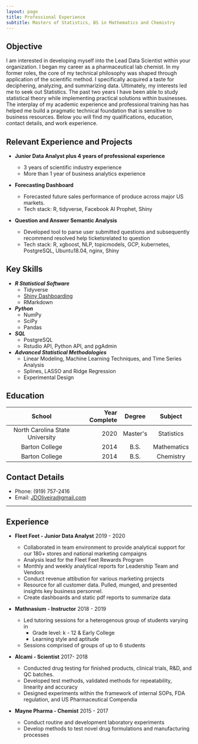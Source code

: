 ```yaml
---
layout: page
title: Professional Experience
subtitle: Masters of Statistics, BS in Mathematics and Chemistry
---
```



## Objective
I am interested in developing myself into the Lead Data Scientist within your organization. I began my career as a pharmaceutical lab chemist. In my former roles, the core of my technical philosophy was shaped through application of the scientific method. I specifically acquired a taste for deciphering, analyzing, and summarizing data. Ultimately, my interests led me to seek out Statistics. The past two years I have been able to study statistical theory while implementing practical solutions within businesses. The interplay of my academic experience and professional training has has helped me build a pragmatic technical foundation that is sensitive to business resources. Below you will find my qualifications, education, contact details, and work experience.

## Relevant Experience and Projects

- **Junior Data Analyst plus 4 years of professional experience**
    - 3 years of scientific industry experience
    - More than 1 year of business analytics experience

- **Forecasting Dashboard** 
    - Forecasted future sales performance of produce across major US markets.
    - Tech stack: R, tidyverse, Facebook AI Prophet, Shiny

- **Question and Answer Semantic Analysis**
    - Developed tool to parse user submitted questions and subsequently recommend resolved help ticketsrelated to question
    - Tech stack: R, xgboost, NLP, topicmodels, GCP, kubernetes, PostgreSQL, Ubuntu18.04, nginx, Shiny

## Key Skills

- ***R Statistical Software***
    - Tidyverse
    - [Shiny Dashboarding](https://josepholiveira.shinyapps.io/cado_dashboard/)
    - RMarkdown
- ***Python***
    - NumPy
    - SciPy
    - Pandas
- ***SQL***
    - PostgreSQL
    - Rstudio API, Python API, and pgAdmin
- ***Advanced Statistical Methodologies***
    - Linear Modeling, Machine Learning Techniques, and Time Series Analysis
    - Splines, LASSO and Ridge Regression
    - Experimental Design

## Education

|            School                | Year Complete  | Degree    | Subject      |
| :------------------------------: | --------------:| :-------: | :----------: |
| North Carolina State University  |     2020       | Master's  | Statistics   |
| Barton College                   |     2014       | B.S.      | Mathematics  |
| Barton College                   |     2014       | B.S.      | Chemistry    |

## Contact Details
    
- Phone: (919) 757-2416
- Email: JDOliveira@gmail.com

---

## Experience

- **Fleet Feet - Junior Data Analyst**  2019 - 2020
    - Collaborated in team environment to provide analytical support for our 180+ stores and national marketing campaigns
    - Analysis lead for the Fleet Feet Rewards Program
    - Monthly and weekly analytical reports for Leadership Team and Vendors
    - Conduct revenue attibution for various marketing projects
    - Resource for all customer data. Pulled, munged, and presented insights key business personnel.
    - Create dashboards and static pdf reports to summarize data

- **Mathnasium - Instructor**  2018 - 2019
    - Led tutoring sessions for a heterogenous group of students varying in
        - Grade level: k - 12 & Early College
        - Learning style and aptitude
    - Sessions comprised of groups of up to 6 students

- **Alcami - Scientist**  2017- 2018
    - Conducted drug testing for finished products, clinical trials, R&D, and QC batches.
    - Developed test methods, validated methods for repeatability, linearity and accuracy
    - Designed experiments within the framework of internal SOPs, FDA regulation, and US Pharmaceutical Compendia

- **Mayne Pharma - Chemist**  2015 - 2017
    - Conduct routine and development laboratory experiments
    - Develop methods to test novel drug formulations and manufacturing processes
